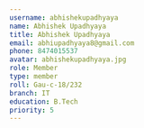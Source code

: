 ```yaml
---
username: abhishekupadhyaya
name: Abhishek Upadhyaya
title: Abhishek Upadhyaya
email: abhiupadhyaya8@gmail.com
phone: 8474015537
avatar: abhishekupadhyaya.jpg
role: Member
type: member
roll: Gau-c-18/232
branch: IT
education: B.Tech
priority: 5
---
```

